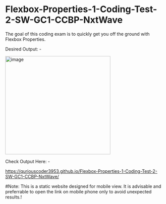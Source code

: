# Flexbox-Properties-1-Coding-Test-2-SW-GC1-CCBP-NxtWave

The goal of this coding exam is to quickly get you off the ground with Flexbox Properties.


Desired Output: -



<img width="333" height="312" alt="image" src="https://github.com/user-attachments/assets/4089bff1-d3d6-4ba7-a145-07255e18e0d0" />



Check Output Here: -

https://quriouscoder3953.github.io/Flexbox-Properties-1-Coding-Test-2-SW-GC1-CCBP-NxtWave/


#Note: This is a static website designed for mobile view. It is advisable and preferrable to open the link on mobile phone only to avoid unexpected results.!
